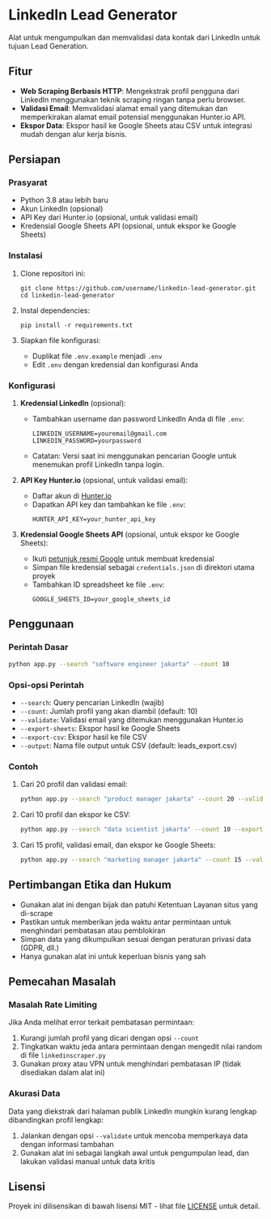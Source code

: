 # LinkedIn Lead Generator

Alat untuk mengumpulkan dan memvalidasi data kontak dari LinkedIn untuk tujuan Lead Generation.

## Fitur

- **Web Scraping Berbasis HTTP**: Mengekstrak profil pengguna dari LinkedIn menggunakan teknik scraping ringan tanpa perlu browser.
- **Validasi Email**: Memvalidasi alamat email yang ditemukan dan memperkirakan alamat email potensial menggunakan Hunter.io API.
- **Ekspor Data**: Ekspor hasil ke Google Sheets atau CSV untuk integrasi mudah dengan alur kerja bisnis.

## Persiapan

### Prasyarat

- Python 3.8 atau lebih baru
- Akun LinkedIn (opsional)
- API Key dari Hunter.io (opsional, untuk validasi email)
- Kredensial Google Sheets API (opsional, untuk ekspor ke Google Sheets)

### Instalasi

1. Clone repositori ini:
   ```
   git clone https://github.com/username/linkedin-lead-generator.git
   cd linkedin-lead-generator
   ```

2. Instal dependencies:
   ```
   pip install -r requirements.txt
   ```

3. Siapkan file konfigurasi:
   - Duplikat file `.env.example` menjadi `.env`
   - Edit `.env` dengan kredensial dan konfigurasi Anda

### Konfigurasi

1. **Kredensial LinkedIn** (opsional):
   - Tambahkan username dan password LinkedIn Anda di file `.env`:
     ```
     LINKEDIN_USERNAME=youremail@gmail.com
     LINKEDIN_PASSWORD=yourpassword
     ```
   - Catatan: Versi saat ini menggunakan pencarian Google untuk menemukan profil LinkedIn tanpa login.

2. **API Key Hunter.io** (opsional, untuk validasi email):
   - Daftar akun di [Hunter.io](https://hunter.io/)
   - Dapatkan API key dan tambahkan ke file `.env`:
     ```
     HUNTER_API_KEY=your_hunter_api_key
     ```

3. **Kredensial Google Sheets API** (opsional, untuk ekspor ke Google Sheets):
   - Ikuti [petunjuk resmi Google](https://developers.google.com/sheets/api/quickstart/python) untuk membuat kredensial
   - Simpan file kredensial sebagai `credentials.json` di direktori utama proyek
   - Tambahkan ID spreadsheet ke file `.env`:
     ```
     GOOGLE_SHEETS_ID=your_google_sheets_id
     ```

## Penggunaan

### Perintah Dasar

```bash
python app.py --search "software engineer jakarta" --count 10
```

### Opsi-opsi Perintah

- `--search`: Query pencarian LinkedIn (wajib)
- `--count`: Jumlah profil yang akan diambil (default: 10)
- `--validate`: Validasi email yang ditemukan menggunakan Hunter.io
- `--export-sheets`: Ekspor hasil ke Google Sheets
- `--export-csv`: Ekspor hasil ke file CSV
- `--output`: Nama file output untuk CSV (default: leads_export.csv)

### Contoh

1. Cari 20 profil dan validasi email:
   ```bash
   python app.py --search "product manager jakarta" --count 20 --validate
   ```

2. Cari 10 profil dan ekspor ke CSV:
   ```bash
   python app.py --search "data scientist jakarta" --count 10 --export-csv --output data_scientists.csv
   ```

3. Cari 15 profil, validasi email, dan ekspor ke Google Sheets:
   ```bash
   python app.py --search "marketing manager jakarta" --count 15 --validate --export-sheets
   ```

## Pertimbangan Etika dan Hukum

- Gunakan alat ini dengan bijak dan patuhi Ketentuan Layanan situs yang di-scrape
- Pastikan untuk memberikan jeda waktu antar permintaan untuk menghindari pembatasan atau pemblokiran
- Simpan data yang dikumpulkan sesuai dengan peraturan privasi data (GDPR, dll.)
- Hanya gunakan alat ini untuk keperluan bisnis yang sah

## Pemecahan Masalah

### Masalah Rate Limiting

Jika Anda melihat error terkait pembatasan permintaan:

1. Kurangi jumlah profil yang dicari dengan opsi `--count`
2. Tingkatkan waktu jeda antara permintaan dengan mengedit nilai random di file `linkedinscraper.py`
3. Gunakan proxy atau VPN untuk menghindari pembatasan IP (tidak disediakan dalam alat ini)

### Akurasi Data

Data yang diekstrak dari halaman publik LinkedIn mungkin kurang lengkap dibandingkan profil lengkap:

1. Jalankan dengan opsi `--validate` untuk mencoba memperkaya data dengan informasi tambahan
2. Gunakan alat ini sebagai langkah awal untuk pengumpulan lead, dan lakukan validasi manual untuk data kritis

## Lisensi

Proyek ini dilisensikan di bawah lisensi MIT - lihat file [LICENSE](LICENSE) untuk detail. 
